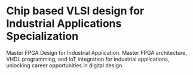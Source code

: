 # Chip based VLSI design for Industrial Applications Specialization
Master FPGA Design for Industrial Application. Master FPGA architecture, VHDL programming, and IoT integration for industrial applications, unlocking career opportunities in digital design.
